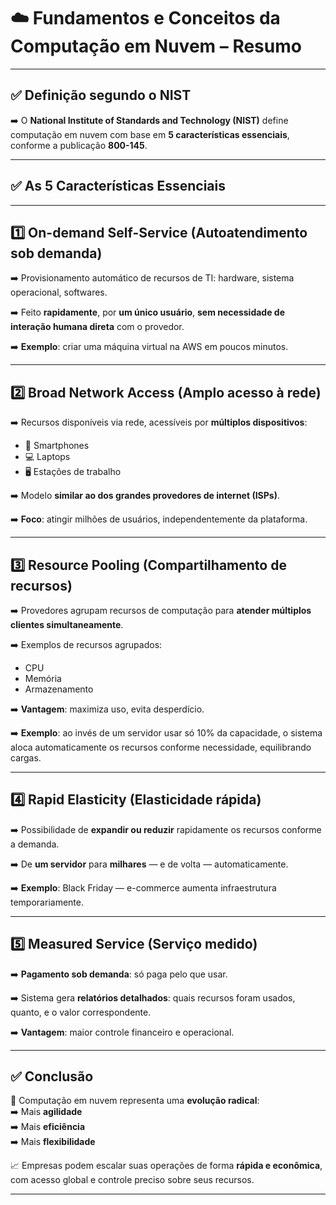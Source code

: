 # &#x2601;&#xFE0F; Fundamentos e Conceitos da Computação em Nuvem – Resumo

---

## ✅ Definição segundo o NIST

➡️ O **National Institute of Standards and Technology (NIST)** define computação em nuvem com base em **5 características essenciais**, conforme a publicação **800-145**.

---

## ✅ As 5 Características Essenciais

---

## 1️⃣ On-demand Self-Service (**Autoatendimento sob demanda**)

➡️ Provisionamento automático de recursos de TI: hardware, sistema operacional, softwares.

➡️ Feito **rapidamente**, por **um único usuário**, **sem necessidade de interação humana direta** com o provedor.

➡️ **Exemplo**: criar uma máquina virtual na AWS em poucos minutos.

---

## 2️⃣ Broad Network Access (**Amplo acesso à rede**)

➡️ Recursos disponíveis via rede, acessíveis por **múltiplos dispositivos**:

- &#x1F4F1; Smartphones
- &#x1F4BB; Laptops
- &#x1F5A5;&#xFE0F; Estações de trabalho

➡️ Modelo **similar ao dos grandes provedores de internet (ISPs)**.

➡️ **Foco**: atingir milhões de usuários, independentemente da plataforma.

---

## 3️⃣ Resource Pooling (**Compartilhamento de recursos**)

➡️ Provedores agrupam recursos de computação para **atender múltiplos clientes simultaneamente**.

➡️ Exemplos de recursos agrupados:
- CPU
- Memória
- Armazenamento

➡️ **Vantagem**: maximiza uso, evita desperdício.

➡️ **Exemplo**: ao invés de um servidor usar só 10% da capacidade, o sistema aloca automaticamente os recursos conforme necessidade, equilibrando cargas.

---

## 4️⃣ Rapid Elasticity (**Elasticidade rápida**)

➡️ Possibilidade de **expandir ou reduzir** rapidamente os recursos conforme a demanda.

➡️ De **um servidor** para **milhares** — e de volta — automaticamente.

➡️ **Exemplo**: Black Friday — e-commerce aumenta infraestrutura temporariamente.

---

## 5️⃣ Measured Service (**Serviço medido**)

➡️ **Pagamento sob demanda**: só paga pelo que usar.

➡️ Sistema gera **relatórios detalhados**: quais recursos foram usados, quanto, e o valor correspondente.

➡️ **Vantagem**: maior controle financeiro e operacional.

---

## ✅ Conclusão

&#x1F680; Computação em nuvem representa uma **evolução radical**:  
➡️ Mais **agilidade**  
➡️ Mais **eficiência**  
➡️ Mais **flexibilidade**  

&#x1F4C8; Empresas podem escalar suas operações de forma **rápida e econômica**, com acesso global e controle preciso sobre seus recursos.

---

